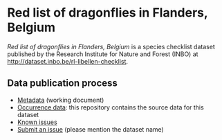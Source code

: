 # Red list of dragonflies in Flanders, Belgium

*Red list of dragonflies in Flanders, Belgium* is a species checklist dataset published by the Research Institute for Nature and Forest (INBO) at http://dataset.inbo.be/rl-libellen-checklist.

## Data publication process

* [Metadata](metadata.md) (working document)
* [Occurrence data](data/): this repository contains the source data for this dataset
* [Known issues](https://github.com/LifeWatchINBO/data-publication/labels/rl-libellen-checklist)
* [Submit an issue](https://github.com/LifeWatchINBO/data-publication/issues/new) (please mention the dataset name)
